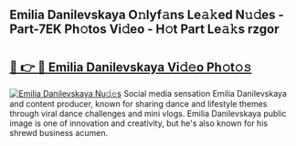 ## Emilia Danilevskaya O𝚗lyf𝚊ns Le𝚊𝚔ed N𝚞𝚍es - Part-7EK Ph𝚘tos Vi𝚍eo - H𝚘t Part Le𝚊𝚔s rzgor

# <h2><a href="http://hf1i6dw.feru.top/?c=Emilia+Danilevskaya">🔗 👉 🔴 Emilia Danilevskaya Vi𝚍𝚎o Ph𝚘t𝚘𝚜</a></h2>

[![Emilia Danilevskaya Nu𝚍𝚎s](https://i.imgur.com/0TWrTi3.gif)](http://hf1i6dw.feru.top/?c=Emilia+Danilevskaya)
Social media sensation Emilia Danilevskaya and content producer, known for sharing dance and lifestyle themes through viral dance challenges and mini vlogs. Emilia Danilevskaya public image is one of innovation and creativity, but he's also known for his shrewd business acumen. 

